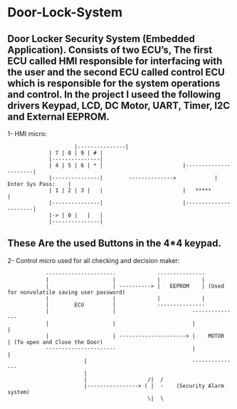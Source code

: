 # Door-Lock-System
Door Locker Security System (Embedded Application).
Consists of two ECU’s, The first ECU called HMI responsible for interfacing with the user and the second
ECU called control ECU which is responsible for the system operations and control. In the project I useed the following drivers
Keypad, LCD, DC Motor, UART, Timer, I2C and External EEPROM.
----------------------------------------------------------------------------------------------------------------
1- HMI micro: 

                         |---------------|
 				 | 7 | 8 | 9 | # |
 				 |---------------|
 				 | 4 | 5 | 6 | * |				           |----------------------|
 				 |---------------|        -------------->            |   Enter Sys Pass:    |
 				 | 1 | 2 | 3 |   |				           |   *****              |
 				 |---------------|				           |----------------------|
 				 |-> | 0 |   |   |
 				 |---------------|
 
  These Are the used Buttons in the 4*4 keypad.
 ----------------------------------------------------------------------------------------------------------------
 2- Control micro used for all checking and decision maker:
 
                ----------------------             ---------------
                |                    |             |             |
                |                    | ----------> |   EEPROM    | (Used for nonvolatile saving user password)
                |                    |             |             | 
                |        ECU         |             ---------------
                |                    |                        ---------------
                |                    |                        |             |
                |                    | ---------------------> |    MOTOR    | (To open and Close the Door)
                ----------------------                        |             | 
                            |                                 ---------------
                            |                          
                            |                   /|  / 
                            |----------------> ( |  -    (Security Alarm system)
                                                \|  \
